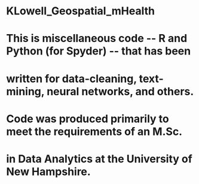 # KLowell_Geospatial_mHealth
# This is miscellaneous code -- R and Python (for Spyder) -- that has been
# written for data-cleaning, text-mining, neural networks, and others.
# Code was produced primarily to meet the requirements of an M.Sc.
# in Data Analytics at the University of New Hampshire.
